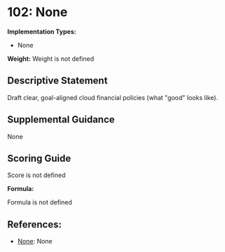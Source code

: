 # 102: None

**Implementation Types:**

- None

**Weight:** Weight is not defined

## Descriptive Statement

Draft clear, goal-aligned cloud financial policies (what "good" looks like).

## Supplemental Guidance

None

## Scoring Guide

Score is not defined

**Formula:**

Formula is not defined

## References:

- [None](None): None
